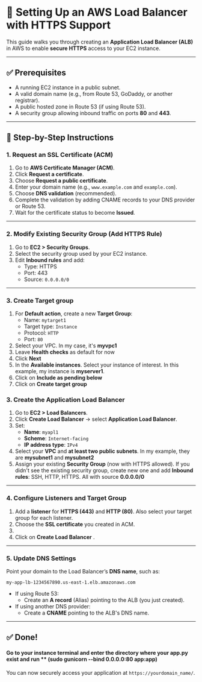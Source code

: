 
# 🧭 Setting Up an AWS Load Balancer with HTTPS Support

This guide walks you through creating an **Application Load Balancer (ALB)** in AWS to enable **secure HTTPS** access to your EC2 instance.

---

## ✅ Prerequisites

- A running EC2 instance in a public subnet.
- A valid domain name (e.g., from Route 53, GoDaddy, or another registrar).
- A public hosted zone in Route 53 (if using Route 53).
- A security group allowing inbound traffic on ports **80** and **443**.

---

## 🚀 Step-by-Step Instructions

### 1. Request an SSL Certificate (ACM)

1. Go to **AWS Certificate Manager (ACM)**.
2. Click **Request a certificate**.
3. Choose **Request a public certificate**.
4. Enter your domain name (e.g., `www.example.com` and `example.com`).
5. Choose **DNS validation** (recommended).
6. Complete the validation by adding CNAME records to your DNS provider or Route 53.
7. Wait for the certificate status to become **Issued**.

---

### 2. Modify Existing Security Group (Add HTTPS Rule)

1. Go to **EC2 > Security Groups**.
2. Select the security group used by your EC2 instance.
3. Edit **Inbound rules** and add:
   - Type: HTTPS
   - Port: 443
   - Source: `0.0.0.0/0`

---

### 3. Create Target group

1. For **Default action**, create a new **Target Group**:
   - Name: `mytarget1`
   - Target type: `Instance`
   - Protocol: `HTTP`
   - Port: `80`
  2. Select your VPC. In my case, it's **myvpc1**
  3. Leave **Health checks** as default for now
  4. Click **Next**
  5. In the **Available instances**. Select your instance of interest. In this example, my instance is **myserver1**.
  6. Click on **Include as pending below**
  7. Click on **Create target group**



### 3. Create the Application Load Balancer

1. Go to **EC2 > Load Balancers**.
2. Click **Create Load Balancer** → select **Application Load Balancer**.
3. Set:
   - **Name**: `myapl1`
   - **Scheme**: `Internet-facing`
   - **IP address type**: `IPv4`
4. Select your **VPC** and **at least two public subnets**. In my example, they are **mysubnet1** and **mysubnet2**
5. Assign your existing **Security Group** (now with HTTPS allowed). If you didn't see the existing security group, create new one and add **Inbound rules**: SSH, HTTP, HTTPS. All with source **0.0.0.0/0**

---

### 4. Configure Listeners and Target Group

1. Add a **listener** for **HTTPS (443)** and **HTTP (80)**. Also select your target group for each listener.
2. Choose the **SSL certificate** you created in ACM.
3. 
4. Click on **Create Load Balancer** .

---

### 5. Update DNS Settings

Point your domain to the Load Balancer’s **DNS name**, such as:
```
my-app-lb-1234567890.us-east-1.elb.amazonaws.com
```

- If using Route 53:
  - Create an **A record** (Alias) pointing to the ALB (you just created).
- If using another DNS provider:
  - Create a **CNAME** pointing to the ALB's DNS name.

---

## ✅ Done!

#### Go to your instance terminal and enter the directory where your app.py exist and run ** (sudo gunicorn --bind 0.0.0.0:80 app:app)

You can now securely access your application at `https://yourdomain_name/`.
